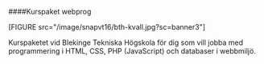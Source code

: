 ####Kurspaket webprog

[FIGURE src="/image/snapvt16/bth-kvall.jpg?sc=banner3"]

Kurspaketet vid Blekinge Tekniska Högskola för dig som vill jobba med programmering i HTML, CSS, PHP (JavaScript) och databaser i webbmiljö.
